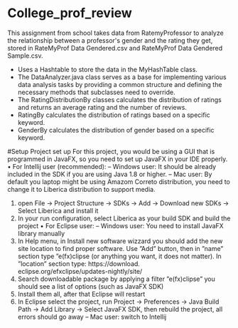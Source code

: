 # College_prof_review
This assignment from school takes data from RatemyProfessor to analyze the relationship between a professor's gender and the rating they get, stored in RateMyProf Data Gendered.csv and RateMyProf Data Gendered Sample.csv.

- Uses a Hashtable to store the data in the MyHashTable class.
- The DataAnalyzer.java class serves as a base for implementing various data analysis tasks by providing a common structure and defining the necessary methods that subclasses need to override.
- The RatingDistributionBy classes calculates the distribution of ratings and returns an average rating and the number of reviews.
- RatingBy calculates the distribution of ratings based on a specific keyword.
- GenderBy calculates the distribution of gender based on a specific keyword.
  
#Setup
Project set up
For this project, you would be using a GUI that is programmed in JavaFX, so you need to set up JavaFX
in your IDE properly.
• For Intellij user (recommended):
– Windows user: It should be already included in the SDK if you are using Java 1.8 or higher.
– Mac user: By default you laptop might be using Amazom Correto distribution, you need to
change it to Liberica distribution to support media.
1. open File → Project Structure → SDKs → Add → Download new SDKs → Select Liberica and install it
2. In your run configuration, select Liberica as your build SDK and build the project
• For Eclipse user:
– Windows user: You need to install JavaFX library manually
1. In Help menu, in Install new software wizzard you should add the new site location to
find proper software. Use ”Add” button, then in ”name” section type ”e(fx)clipse (or anything you want, it does not matter). In ”location” section type: https://download.
eclipse.org/efxclipse/updates-nightly/site/
2. Search downloadable package by applying a filter ”e(fx)clipse” you should see a list of
options (such as JavaFX SDK)
3. Install them all, after that Eclipse will restart
4. In Eclipse select the project, run Project → Preferences → Java Build Path → Add Library
→ Select JavaFX SDK, then rebuild the project, all errors should go away
– Mac user: switch to Intellij
#

